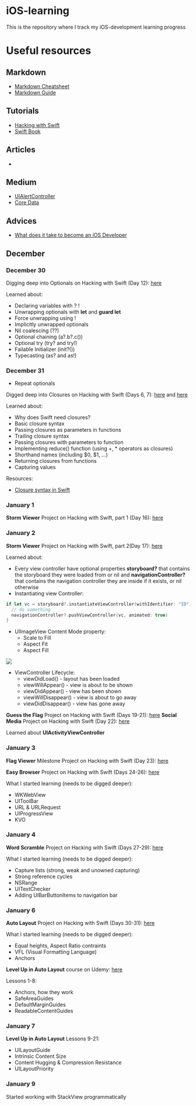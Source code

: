 # iOS-learning
This is the repository where I track my iOS-development learning progress

# Useful resources

## Markdown
* [Markdown Cheatsheet](https://github.com/adam-p/markdown-here/wiki/Markdown-Cheatsheet)
* [Markdown Guide](https://www.markdownguide.org/basic-syntax/)

## Tutorials
* [Hacking with Swift](https://www.hackingwithswift.com)
* [Swift Book](https://swiftbook.ru)

## Articles
* 

## Medium
* [UIAlertController](https://medium.com/swift-india/uialertcontroller-in-swift-22f3c5b1dd68)
* [Core Data](https://medium.com/better-programming/a-light-intro-to-core-data-part-un-e344f9d1528)

## Advices
* [What does it take to become an iOS Developer](https://medium.com/devslopes-blog/what-does-it-take-to-become-an-ios-developer-fd8150942de1)

## December

### December 30
Digging deep into Optionals on Hacking with Swift (Day 12): [here](https://www.hackingwithswift.com/100/12)

Learned about:
* Declaring variables with ? !
* Unwrapping optionals with **let** and **guard let**
* Force unwrapping using !
* Implicitly unwrapped optionals
* Nil coalescing (??)
* Optional chaining (a?.b?.c())
* Optional try (try? and try!)
* Failable Initializer (init?())
* Typecasting (as? and as!)

### December 31

* Repeat optionals

Digged deep into Closures on Hacking with Swift (Days 6, 7): [here](https://www.hackingwithswift.com/100/6) and [here](https://www.hackingwithswift.com/100/7)

Learned about:
* Why does Swift need closures?
* Basic closure syntax
* Passing closures as parameters in functions
* Trailing closure syntax
* Passing closures with parameters to function
* Implementing reduce() function (using +, * operators as closures)
* Shorthand names (including $0, $1, ...)
* Returning closures from functions
* Capturing values

Resources:
* [Closure syntax in Swift](http://goshdarnclosuresyntax.com)

### January 1

**Storm Viewer** Project on Hacking with Swift, part 1 (Day 16): [here](https://www.hackingwithswift.com/100/16)

### January 2

**Storm Viewer** Project on Hacking with Swift, part 2(Day 17): [here](https://www.hackingwithswift.com/100/17)

Learned about:
* Every view controller have optional properties **storyboard?** that contains the storyboard they were loaded from or nil and **navigationController?** that contains the navigation controller they are inside if it exists, or nil otherwise
* Instantiating view Controller:
```swift
if let vc = storyboard?.instantiateViewController(withIdentifier: "ID") as? MyViewController {
  // do something
  navigationController?.pushViewController(vc, animated: true)
}
```
* UIImageView Content Mode property:
  * Scale to Fill
  * Aspect Fit
  * Aspect Fill
  
![](https://i.stack.imgur.com/gzXIl.png)

* ViewController Lifecycle:
  * viewDidLoad() - layout has been loaded
  * viewWillAppear() - view is about to be shown
  * viewDidAppear() - view has been shown
  * viewWillDisappear() - view is about to go away
  * viewDidDisappear() - view has gone away
  
 **Guess the Flag** Project on Hacking with Swift (Days 19-21): [here](https://www.hackingwithswift.com/read/2/overview)
 **Social Media** Project on Hacking with Swift (Day 22): [here](https://www.hackingwithswift.com/read/3/overview)
 
 Learned about **UIActivityViewController**
 
 ### January 3
 
 **Flag Viewer** Milestone Project on Hacking with Swift (Day 23): [here](https://www.hackingwithswift.com/100/23)
 
 **Easy Browser** Project on Hacking with Swift (Days 24-26): [here](https://www.hackingwithswift.com/read/4/overview)
 
 What I started learning (needs to be digged deeper):
 * WKWebView
 * UIToolBar
 * URL & URLRequest
 * UIProgressView
 * KVO
 
 ### January 4
 
 **Word Scramble** Project on Hacking with Swift (Days 27-29): [here](https://www.hackingwithswift.com/read/5/overview)
 
  What I started learning (needs to be digged deeper):
  * Capture lists (strong, weak and unowned capturing)
  * Strong reference cycles
  * NSRange
  * UITextChecker
  * Adding UIBarButtonItems to navigation bar
  
  ### January 6
  
  **Auto Layout** Project on Hacking with Swift (Days 30-31): [here](https://www.hackingwithswift.com/read/6/overview)
  
  What I started learning (needs to be digged deeper):
  * Equal heights, Aspect Ratio contraints
  * VFL (Visual Formatting Language)
  * Anchors
  
  **Level Up in Auto Layout** course on Udemy: [here](https://www.udemy.com/course/level-up-in-auto-layout/)
  
  Lessons 1-8:
  * Anchors, how they work
  * SafeAreaGuides
  * DefaultMarginGuides
  * ReadableContentGuides

### January 7

**Level Up in Auto Layout**
Lessons 9-21:
* UILayoutGuide
* Intrinsic Content Size
* Content Hugging & Compression Resistance
* UILayoutPriority

### January 9
Started working with StackView programmatically
